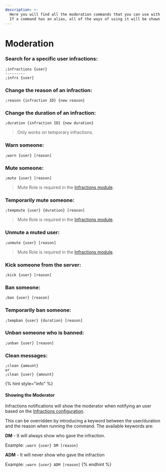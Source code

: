 ```yaml
---
description: >-
  Here you will find all the moderation commands that you can use with TutoPro.
  If a command has an alias, all of the ways of using it will be shown.
---
```


# Moderation

### Search for a specific user infractions:

```text
;infractions {user}
---------
;infrs {user}
```

### Change the reason of an infraction:

```text
;reason {infraction ID} {new reason}
```

### Change the duration of an infraction:

```text
;duration {infraction ID} {new duration}
```

> Only works on temporary infractions.

### Warn someone:

```text
;warn {user} [reason]
```

### Mute someone:

```text
;mute {user} [reason]
```

> Mute Role is required in the [Infractions module](../configuration/modules/infractions.md).

### Temporarily mute someone:

```text
;tempmute {user} {duration} [reason]
```

> Mute Role is required in the [Infractions module](../configuration/modules/infractions.md).

### Unmute a muted user:

```text
;unmute {user} [reason]
```

> Mute Role is required in the [Infractions module](../configuration/modules/infractions.md).

### Kick someone from the server:

```text
;kick {user} [reason]
```

### Ban someone:

```text
;ban {user} [reason]
```

### Temporarily ban someone:

```text
;tempban {user} {duration} [reason]
```

### Unban someone who is banned:

```text
;unban {user} [reason]
```

### Clean messages:

```text
;clean {amount}
or
;clean {user} {amount}
```

{% hint style="info" %}
#### Showing the Moderator

Infractions notifications will show the moderator when notifying an user based on the [Infractions configuration](../configuration/modules/infractions.md).

This can be overridden by introducing a keyword between the user/duration and the reason when running the command. The available keywords are:

**DM** - It will always show who gave the infraction.

Example: `;warn {user} DM [reason]`

**ADM** - It will never show who gave the infraction

Example: `;warn {user} ADM [reason]`
{% endhint %}

